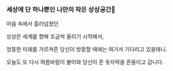 ### 세상에 단 하나뿐인 나만의 작은 상상공간💬

마음 속에서 흘러넘쳤던

상상은 세계를 향해 조금씩 울리기 시작해서,

엉뚱한 미래를 가르쳐준 당신이 방황할 때에는 여기서 기다리고 있을테니.

오늘도 또 다시 여름바람이 불어와 당신이 준 옷자락을 흔들이고 갑니다.

<!--
**Imeamangryang/Imeamangryang** is a ✨ _special_ ✨ repository because its `README.md` (this file) appears on your GitHub profile.

Here are some ideas to get you started:

- 🔭 I’m currently working on ...
- 🌱 I’m currently learning ...
- 👯 I’m looking to collaborate on ...
- 🤔 I’m looking for help with ...
- 💬 Ask me about ...
- 📫 How to reach me: ...
- 😄 Pronouns: ...
- ⚡ Fun fact: ...
-->

